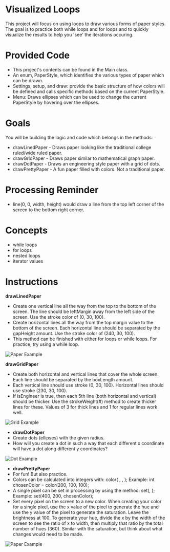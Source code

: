 # Visualized Loops
This project will focus on using loops to draw various forms of paper styles. The goal is to practice both while loops and for loops and to quickly visualize the results to help you 'see' the iterations occuring.

# Provided Code
* This project's contents can be found in the Main class.
* An enum, PaperStyle, which identifies the various types of paper which can be drawn.
* Settings, setup, and draw: provide the basic structure of how colors will be defined and calls specific methods based on the current PaperStyle.
* Menu: Draws ellipses which can be used to change the current PaperStyle by hovering over the ellipses.

# Goals
You will be building the logic and code which belongs in the methods:
* drawLinedPaper - Draws paper looking like the traditional college ruled/wide ruled paper.
* drawGridPaper - Draws paper similar to mathematical graph paper.
* drawDotPaper - Draws an engineering style paper with a grid of dots.
* drawPrettyPaper - A fun paper filled with colors. Not a traditional paper.

# Processing Reminder
* line(0, 0, width, height) would draw a line from the top left corner of the screen to the bottom right corner.

# Concepts
* while loops
* for loops
* nested loops
* iterator values

# Instructions
**drawLinedPaper**
* Create one vertical line all the way from the top to the bottom of the screen. The line should be leftMargin away from the left side of the screen. Use the stroke color of (0, 30, 100).
* Create horizontal lines all the way from the top margin value to the bottom of the screen. Each horizontal line should be separated by the gapHeight amount. Use the stroke color of (240, 30, 100).
* This method can be finished with either for loops or while loops. For practice, try using a while loop.

![Paper Example](./src/resources/LinedPaper.png)

**drawGridPaper**
* Create both horizontal and vertical lines that cover the whole screen. Each line should be separated by the boxLength amount.
* Each vertical line should use stroke (0, 30, 100). Horizontal lines should use stroke (230, 30, 100).
* If isEngineer is true, then each 5th line (both horizontal and vertical) should be thicker. Use the strokeWeight(#) method to create thicker lines for these. Values of 3 for thick lines and 1 for regular lines work well.

![Grid Example](./src/resources/GridPaper.png)

* **drawDotPaper**
* Create dots (ellipses) with the given radius.
* How will you create a dot in such a way that each different x coordinate will have a dot along different y coordinates?

![Dot Example](./src/resources/DotPaper.png)

* **drawPrettyPaper**
* For fun! But also practice.
* Colors can be calculated into integers with: color( <hue>, <saturation>, <brightness> );  Example: int chosenColor = color(200, 100, 100);
* A single pixel can be set in processing by using the method:  set(<x coordinate>, <y coordinate> <color integer>); Example: set(400, 200, chosenColor);
* Set every pixel on the screen to a new color. When creating your color for a single pixel, use the x value of the pixel to generate the hue and use the y value of the pixel to generate the saturation. Leave the brightness at 100. To generate your hue, divide the x by the width of the screen to see the ratio of x to width, then multiply that ratio by the total number of hues (360). Similar with the saturation, but think about what changes would need to be made.

![Paper Example](./src/resources/PrettyPaper.png)
